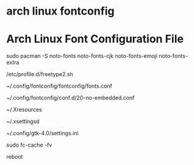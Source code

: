 # arch linux fontconfig

Arch Linux Font Configuration File
================================================
sudo pacman -S noto-fonts noto-fonts-cjk noto-fonts-emoji noto-fonts-extra

/etc/profile.d/freetype2.sh

~/.config/fontconfig/fontconfig/fonts.conf

~/.config/fontconfig/conf.d/20-no-embedded.conf

~/.Xresources

~/.xsettingsd

~/.config/gtk-4.0/settings.ini

sudo fc-cache -fv

reboot
